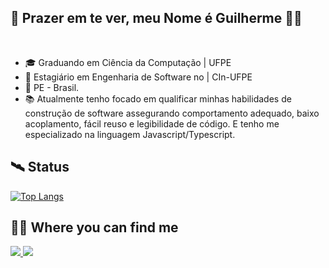 ## 👋 Prazer em te ver, meu Nome é Guilherme 🤭🤭
<br>
<ul>
  <li> 🎓 Graduando em Ciência da Computação | UFPE </li>
  <li> 💼 Estagiário em Engenharia de Software no | CIn-UFPE </li>
  <li>📍 PE - Brasil. </li>
  <li> 📚 Atualmente tenho focado em qualificar minhas habilidades de construção de software assegurando comportamento adequado, baixo acoplamento, fácil reuso e legibilidade de código. E tenho me especializado na linguagem Javascript/Typescript.  </li>
</ul>

## 🛰️ Status

[![Top Langs](https://github-readme-stats.vercel.app/api/top-langs/?username=guilherme4g&layout=compact&theme=radical)](https://github.com/anuraghazra/github-readme-stats)

## 🕵🏿 Where you can find me

<a href="https://www.linkedin.com/in/joseguilhermenvs/" target="_blank"> 
  <img src="https://img.shields.io/badge/-Linkedin-6633cc?style=for-the-badge&logo=LinkedIn&color=blue&link=https://www.linkedin.com/in/joseguilhermenvs/"> 
</a>

<a href="https://medium.com/@jgnvs6" target="_blank"> 
  <img src="https://img.shields.io/badge/medium-%2312100E.svg?&style=for-the-badge&logo=medium&logoColor=white" />
</a> 

